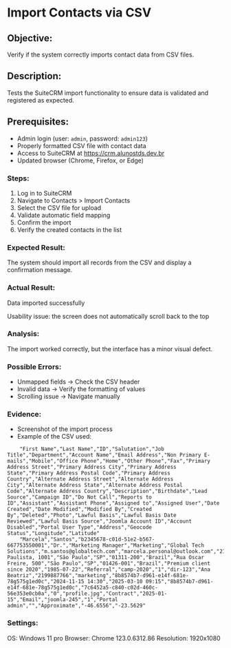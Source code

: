 # Import Contacts via CSV  
## Objective:  

Verify if the system correctly imports contact data from CSV files.  

## Description:  

Tests the SuiteCRM import functionality to ensure data is validated and registered as expected.  

## Prerequisites:  
- Admin login (user: `admin`, password: `admin123`)  
- Properly formatted CSV file with contact data  
- Access to SuiteCRM at https://crm.alunostds.dev.br  
- Updated browser (Chrome, Firefox, or Edge)  

### Steps:  
1. Log in to SuiteCRM  
2. Navigate to Contacts > Import Contacts  
3. Select the CSV file for upload  
4. Validate automatic field mapping  
5. Confirm the import  
6. Verify the created contacts in the list  

### Expected Result:  

The system should import all records from the CSV and display a confirmation message.  

### Actual Result:  

Data imported successfully  

Usability issue: the screen does not automatically scroll back to the top  

### Analysis:  

The import worked correctly, but the interface has a minor visual defect.  

### Possible Errors:  
- Unmapped fields → Check the CSV header  
- Invalid data → Verify the formatting of values  
- Scrolling issue → Navigate manually  

### Evidence:  
- Screenshot of the import process  
- Example of the CSV used:  
```
    "First Name","Last Name","ID","Salutation","Job Title","Department","Account Name","Email Address","Non Primary E-mails","Mobile","Office Phone","Home","Other Phone","Fax","Primary Address Street","Primary Address City","Primary Address State","Primary Address Postal Code","Primary Address Country","Alternate Address Street","Alternate Address City","Alternate Address State","Alternate Address Postal Code","Alternate Address Country","Description","Birthdate","Lead Source","Campaign ID","Do Not Call","Reports to ID","Assistant","Assistant Phone","Assigned to","Assigned User","Date Created","Date Modified","Modified By","Created By","Deleted","Photo","Lawful Basis","Lawful Basis Date Reviewed","Lawful Basis Source","Joomla Account ID","Account Disabled","Portal User Type","Address","Geocode Status","Longitude","Latitude"
    "Marcela","Santos","b2345678-c01d-51e2-b567-667753550001","Dr.","Marketing Manager","Marketing","Global Tech Solutions","m.santos@globaltech.com","marcela.personal@outlook.com","21987654321","2133445566","2122334455","2144556677","2144667788","Avenida Paulista, 1001","São Paulo","SP","01311-200","Brazil","Rua Oscar Freire, 500","São Paulo","SP","01426-001","Brazil","Premium client since 2020","1985-07-22","Referral","camp-2020","1","dir-123","Ana Beatriz","2199887766","marketing","8b8574b7-d961-e14f-681e-78g575g1ed0c","2024-11-15 14:30","2025-03-10 09:15","8b8574b7-d961-e14f-681e-78g575g1ed0c","7c6452a5-c840-c02d-460c-56e353e0cb0a","0","profile.jpg","Contract","2025-01-15","Email","joomla-245","1","Portal admin","","Approximate","-46.6556","-23.5629"
```
### Settings:  
OS: Windows 11 pro
Browser: Chrome 123.0.6312.86
Resolution: 1920x1080
